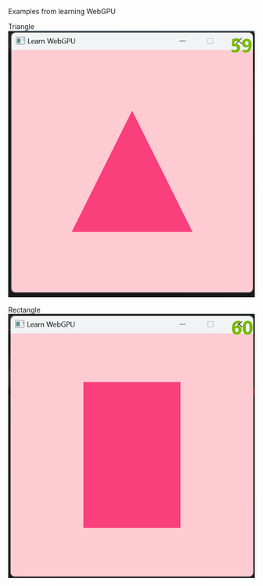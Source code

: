 Examples from learning WebGPU    

Triangle   
![A triangle](triangle/screenshot/output.png)

Rectangle
![A rectangle](c12/screenshot/output.png)
